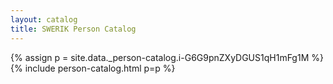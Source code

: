 ```yaml
---
layout: catalog
title: SWERIK Person Catalog
---
```

{% assign p = site.data._person-catalog.i-G6G9pnZXyDGUS1qH1mFg1M %}
{% include person-catalog.html p=p %}

